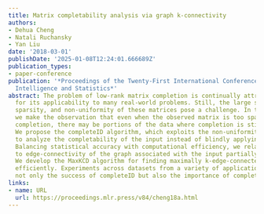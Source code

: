 ```yaml
---
title: Matrix completability analysis via graph k-connectivity
authors:
- Dehua Cheng
- Natali Ruchansky
- Yan Liu
date: '2018-03-01'
publishDate: '2025-01-08T12:24:01.666689Z'
publication_types:
- paper-conference
publication: '*Proceedings of the Twenty-First International Conference on Artificial
  Intelligence and Statistics*'
abstract: The problem of low-rank matrix completion is continually attracting attention
  for its applicability to many real-world problems. Still, the large size, extreme
  sparsity, and non-uniformity of these matrices pose a challenge. In this paper,
  we make the observation that even when the observed matrix is too sparse for accurate
  completion, there may be portions of the data where completion is still possible.
  We propose the completeID algorithm, which exploits the non-uniformity of the observation,
  to analyze the completability of the input instead of blindly applying completion.
  Balancing statistical accuracy with computational efficiency, we relate completability
  to edge-connectivity of the graph associated with the input partially-observed matrix.
  We develop the MaxKCD algorithm for finding maximally k-edge-connected components
  efficiently. Experiments across datasets from a variety of applications demonstrate
  not only the success of completeID but also the importance of completability analysis.
links:
- name: URL
  url: https://proceedings.mlr.press/v84/cheng18a.html
---
```

